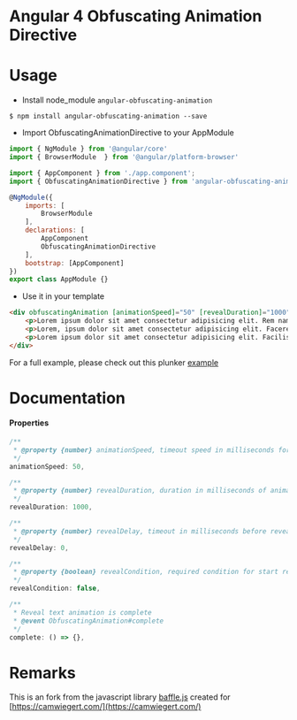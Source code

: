 # Angular 4 Obfuscating Animation Directive

# Usage

- Install node_module `angular-obfuscating-animation`

```
$ npm install angular-obfuscating-animation --save
```

- Import ObfuscatingAnimationDirective to your AppModule

``` js
import { NgModule } from '@angular/core'
import { BrowserModule  } from '@angular/platform-browser'

import { AppComponent } from './app.component';
import { ObfuscatingAnimationDirective } from 'angular-obfuscating-animation'

@NgModule({
    imports: [
        BrowserModule
    ],
    declarations: [
        AppComponent
        ObfuscatingAnimationDirective
    ],
    bootstrap: [AppComponent]
})
export class AppModule {}
```

- Use it in your template

``` html
<div obfuscatingAnimation [animationSpeed]="50" [revealDuration]="1000" [revealCondition]="isReveal" (complete)="onRevealComplete()">
    <p>Lorem ipsum dolor sit amet consectetur adipisicing elit. Rem nam velit quidem consequuntur illo quia placeat, iste ipsa ab ipsam ex quas voluptates? Voluptas libero minus ex, a provident quidem.</p>
    <p>Lorem, ipsum dolor sit amet consectetur adipisicing elit. Facere molestias saepe perspiciatis, fuga iusto, excepturi optio deserunt rem voluptates, rerum ex. Molestiae, animi voluptatem. Aliquam voluptas facilis et beatae soluta!</p>
    <p>Lorem ipsum dolor sit amet consectetur adipisicing elit. Facilis, pariatur itaque. Distinctio doloribus quisquam, iusto ut maxime adipisci id? Cum ullam quaerat consectetur recusandae illum, iusto beatae eligendi at deserunt.</p>
</div>
```

For a full example, please check out this plunker [example](https://embed.plnkr.co/qX7XBnoVSXtXH04kiEdd/)

# Documentation

#### Properties

``` js
/**
 * @property {number} animationSpeed, timeout speed in milliseconds for each iteration of obfuscation
 */
animationSpeed: 50,

/**
 * @property {number} revealDuration, duration in milliseconds of animation for reveal text
 */
revealDuration: 1000,

/**
 * @property {number} revealDelay, timeout in milliseconds before reveal text after condition is true
 */
revealDelay: 0,

/**
 * @property {boolean} revealCondition, required condition for start reveal text
 */
revealCondition: false,

/**
 * Reveal text animation is complete
 * @event ObfuscatingAnimation#complete
 */
complete: () => {},
```

# Remarks

This is an fork from the javascript library [baffle.js](https://camwiegert.github.io/baffle/) created for [https://camwiegert.com/](https://camwiegert.com/)
